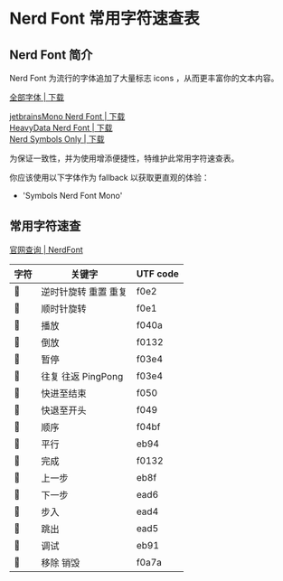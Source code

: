# Nerd Font 常用字符速查表

## Nerd Font 简介

Nerd Font 为流行的字体追加了大量标志 icons ，从而更丰富你的文本内容。

[全部字体 | 下载][nerd-font-download-all]

[jetbrainsMono Nerd Font | 下载][nerd-font-download-jetbrainsMono]  
[HeavyData Nerd Font | 下载][nerd-font-download-HeavyData]  
[Nerd Symbols Only | 下载][nerd-font-download-symbols]

为保证一致性，并为使用增添便捷性，特维护此常用字符速查表。

你应该使用以下字体作为 fallback 以获取更直观的体验：

- 'Symbols Nerd Font Mono'

## 常用字符速查

[官网查询 | NerdFont][nerd-font-cheat-sheet]

| 字符 | 关键字               | UTF code |
| ---- | -------------------- | -------- |
|     | 逆时针旋转 重置 重复 | f0e2     |
|     | 顺时针旋转           | f0e1     |
| 󰐊    | 播放                 | f040a    |
| 󰓕    | 倒放                 | f0132    |
| 󰏤    | 暂停                 | f03e4    |
| 󱞳    | 往复 往返 PingPong   | f03e4    |
|     | 快进至结束           | f050     |
|     | 快退至开头           | f049     |
| 󰒿    | 顺序                 | f04bf    |
|     | 平行                 | eb94     |
| 󰄲    | 完成                 | f0132    |
|     | 上一步               | eb8f     |
|     | 下一步               | ead6     |
|     | 步入                 | ead4     |
|     | 跳出                 | ead5     |
|     | 调试                 | eb91     |
| 󰩺    | 移除 销毁            | f0a7a    |

[nerd-font-download-all]: https://www.nerdfonts.com/font-downloads
[nerd-font-download-jetbrainsMono]: https://github.com/ryanoasis/nerd-fonts/releases/download/v3.0.2/JetBrainsMono.zip
[nerd-font-download-HeavyData]: https://github.com/ryanoasis/nerd-fonts/releases/download/v3.0.2/HeavyData.zip
[nerd-font-download-symbols]: https://github.com/ryanoasis/nerd-fonts/releases/download/v3.0.2/NerdFontsSymbolsOnly.zip
[nerd-font-cheat-sheet]: https://www.nerdfonts.com/cheat-sheet
